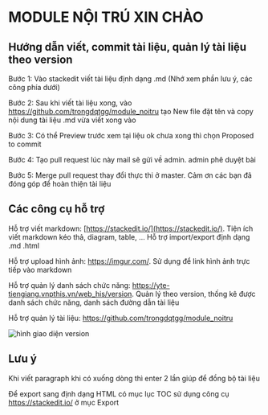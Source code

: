 
# MODULE NỘI TRÚ XIN CHÀO
## Hướng dẫn viết, commit tài liệu, quản lý tài liệu theo version
Bước 1: Vào stackedit viết tài liệu định dạng .md (Nhớ xem phần lưu ý, các công phía dưới)

Bước 2: Sau khi viết tài liệu xong, vào https://github.com/trongdqtgg/module_noitru tạo New file đặt tên và copy nội dung tài liệu .md vừa viết xong vào

Bước 3: Có thể Preview trước xem tại liệu ok chưa xong thì chọn Proposed to commit 

Bước 4: Tạo pull request lúc này mail sẽ gửi về admin. admin phê duyệt bài

Bước 5: Merge pull request thay đổi thực thi ở master. Cảm ơn các bạn đã đóng góp để hoàn thiện tài liệu

## Các công cụ hỗ trợ
Hỗ trợ viết markdown: [https://stackedit.io/](https://stackedit.io/). Tiện ích viết markdown kéo thả, diagram, table, ... Hỗ trợ import/export định dạng .md .html

Hỗ trợ upload hình ảnh: https://imgur.com/. Sử dụng để link hình ảnh trực tiếp vào markdown

Hỗ trợ quản lý danh sách chức năng: https://yte-tiengiang.vnpthis.vn/web_his/version. Quản lý theo version, thống kê được danh sách chức năng, danh sách đường dẫn tài liệu

Hỗ trợ quản lý tài liệu: https://github.com/trongdqtgg/module_noitru

![hình giao diện version](https://i.imgur.com/wDn326e.png)
## Lưu ý
Khi viết paragraph khi có xuống dòng thì enter 2 lần giúp để đồng bộ tài liệu

Để export sang định dạng HTML có mục lục TOC sử dụng công cụ https://stackedit.io/ ở mục Export
